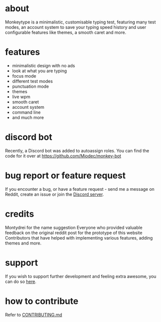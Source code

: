 # about

Monkeytype is a minimalistic, customisable typing test, featuring many test modes, an account system to save your typing speed history and user configurable features like themes, a smooth caret and more.

# features
- minimalistic design with no ads
- look at what you are typing
- focus mode
- different test modes
- punctuation mode
- themes
- live wpm
- smooth caret
- account system
- command line
- and much more

# discord bot

Recently, a Discord bot was added to autoassign roles. You can find the code for it over at https://github.com/Miodec/monkey-bot

# bug report or feature request

If you encounter a bug, or have a feature request - send me a message on Reddit, create an issue or join the [Discord server](https://discord.com/invite/yENzqcB).

# credits

Montydrei for the name suggestion
Everyone who provided valuable feedback on the original reddit post for the prototype of this website
Contributors that have helped with implementing various features, adding themes and more.

# support

If you wish to support further development and feeling extra awesome, you can do so [here](https://www.paypal.me/jackbartnik).

# how to contribute

Refer to [CONTRIBUTING.md](https://github.com/Miodec/monkeytype/blob/master/CONTRIBUTING.md)
